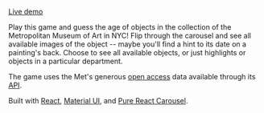 [Live demo](https://friendly-ardinghelli-98d95b.netlify.app)

Play this game and guess the age of objects in the collection of the Metropolitan Museum of Art in NYC! Flip through the carousel and see all available images of the object -- maybe you'll find a hint to its date on a painting's back. Choose to see all available objects, or just highlights or objects in a particular department.

The game uses the Met's generous [open access](https://github.com/metmuseum/openaccess) data available through its [API](https://metmuseum.github.io).

Built with [React](https://github.com/facebook/create-react-app), [Material UI](https://material-ui.com), and [Pure React Carousel](https://github.com/express-labs/pure-react-carousel).
